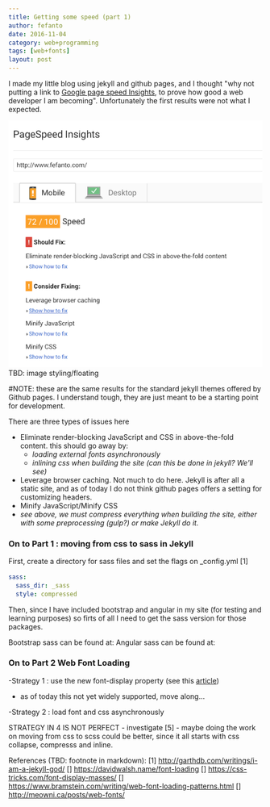 ```yaml
--- 
title: Getting some speed (part 1)
author: fefanto
date: 2016-11-04
category: web+programming
tags: [web+fonts]
layout: post
---
```


I made my little blog using jekyll and github pages, and I thought "why not putting a link to [Google page speed Insights](https://developers.google.com/speed/pagespeed/insights), to prove how good a web developer I am becoming".
Unfortunately the first results were not what I expected.

![Google Page Speed Insight initial results](/images/blog/page_speed_start.png "Not a great web developer after all" )
TBD: image styling/floating

#NOTE: these are the same results for the standard jekyll themes offered by Github pages. I understand tough, they are just meant to be a starting point for development.

There are three types of issues here
- Eliminate render-blocking JavaScript and CSS in above-the-fold content. this should go away by:
  - *loading external fonts asynchronously*
  - *inlining css when building the site (can this be done in jekyll? We'll see)*
- Leverage browser caching. Not much to do here. Jekyll is after all a static site, and as of today I do not think github pages offers a setting for customizing headers.
- Minify JavaScript/Minify CSS 
 - *see above, we must compress everything when building the site, either with some preprocessing (gulp?) or make Jekyll do it.*

### On to Part 1 : moving from css to sass in Jekyll

First, create a directory for sass files and set the flags on _config.yml [1]

```yaml
sass:
  sass_dir: _sass
  style: compressed
```

Then, since I have included bootstrap and angular in my site (for testing and learning purposes) so firts of all I need to get the sass version for those packages.

Bootstrap sass can be found at:
Angular sass  can be found at:



 ### On to Part 2 Web Font Loading

-Strategy 1 : use the new font-display property (see this [article](https://css-tricks.com/font-display-masses/))
 - as of today this not yet widely supported, move along...

-Strategy 2 : load font and css asynchronously

STRATEGY IN 4 IS NOT PERFECT - investigate [5] - maybe doing the work on moving from css to scss  could be better, since it all starts with css collapse, compresss and inline.



References (TBD: footnote in markdown):
[1] http://garthdb.com/writings/i-am-a-jekyll-god/
[] https://davidwalsh.name/font-loading
[] https://css-tricks.com/font-display-masses/
[] https://www.bramstein.com/writing/web-font-loading-patterns.html
[] http://meowni.ca/posts/web-fonts/








